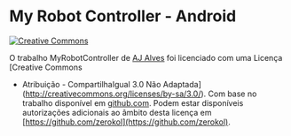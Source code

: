 # My Robot Controller - Android

[![Creative Commons](http://i.creativecommons.org/l/by-sa/3.0/88x31.png)](http://creativecommons.org/licenses/by-sa/3.0/)

O trabalho MyRobotController de [AJ Alves](https://github.com/zerokol) foi licenciado com uma Licença [Creative Commons 
- Atribuição - CompartilhaIgual 3.0 Não Adaptada](http://creativecommons.org/licenses/by-sa/3.0/).
Com base no trabalho disponível em [github.com](https://github.com/zerokol/MyRobotController).
Podem estar disponíveis autorizações adicionais ao âmbito desta licença em [https://github.com/zerokol](https://github.com/zerokol).
